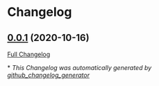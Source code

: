 # Changelog

## [0.0.1](https://github.com/pawarashish564/PYC/tree/0.0.1) (2020-10-16)

[Full Changelog](https://github.com/pawarashish564/PYC/compare/aa7f771cc6d7854ba6a86977b323a2bcea1f59ab...0.0.1)



\* *This Changelog was automatically generated by [github_changelog_generator](https://github.com/github-changelog-generator/github-changelog-generator)*
